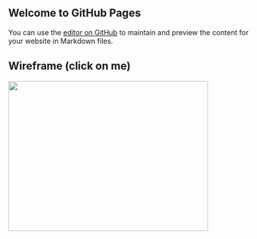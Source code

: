## Welcome to GitHub Pages

You can use the [editor on GitHub](https://github.com/TristanCopley/photoboard/edit/gh-pages/README.md) to maintain and preview the content for your website in Markdown files.

## Wireframe (click on me)
<img src="https://user-images.githubusercontent.com/89225478/158897230-3f4b73b7-db95-446e-a898-02d76920dd4a.png" width="400" height="300">
